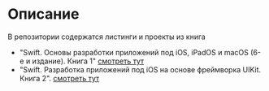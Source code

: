 # Описание
В репозитории содержатся листинги и проекты из книга

- "Swift. Основы разработки приложений под iOS, iPadOS и macOS (6-е и издание). Книга 1" [смотреть тут](https://swiftme.ru/product-category/books/)
- "Swift. Разработка приложений под iOS на основе фреймворка UIKit. Книга 2". [смотреть тут](https://swiftme.ru/product-category/books/)
